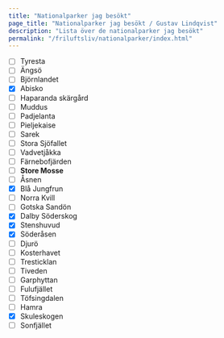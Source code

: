 ```yaml
---
title: "Nationalparker jag besökt"
page_title: "Nationalparker jag besökt / Gustav Lindqvist"
description: "Lista över de nationalparker jag besökt"
permalink: "/friluftsliv/nationalparker/index.html"
---
```


* [ ] Tyresta
* [ ] Ängsö
* [ ] Björnlandet
* [x] Abisko
* [ ] Haparanda skärgård
* [ ] Muddus
* [ ] Padjelanta
* [ ] Pieljekaise
* [ ] Sarek
* [ ] Stora Sjöfallet
* [ ] Vadvetjåkka
* [ ] Färnebofjärden
* [ ] **Store Mosse**
* [ ] Åsnen
* [x] Blå Jungfrun
* [ ] Norra Kvill
* [ ] Gotska Sandön
* [x] Dalby Söderskog
* [x] Stenshuvud
* [x] Söderåsen
* [ ] Djurö
* [ ] Kosterhavet
* [ ] Tresticklan
* [ ] Tiveden
* [ ] Garphyttan
* [ ] Fulufjället
* [ ] Töfsingdalen
* [ ] Hamra
* [x] Skuleskogen
* [ ] Sonfjället
